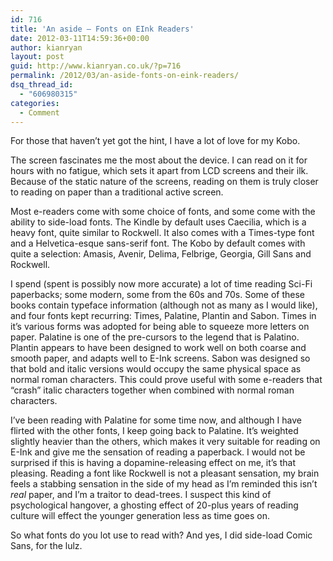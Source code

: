 ```yaml
---
id: 716
title: 'An aside – Fonts on EInk Readers'
date: 2012-03-11T14:59:36+00:00
author: kianryan
layout: post
guid: http://www.kianryan.co.uk/?p=716
permalink: /2012/03/an-aside-fonts-on-eink-readers/
dsq_thread_id:
  - "606980315"
categories:
  - Comment
---
```

For those that haven’t yet got the hint, I have a lot of love for my Kobo.

The screen fascinates me the most about the device. I can read on it for hours with no fatigue, which sets it apart from LCD screens and their ilk. Because of the static nature of the screens, reading on them is truly closer to reading on paper than a traditional active screen.

Most e-readers come with some choice of fonts, and some come with the ability to side-load fonts. The Kindle by default uses Caecilia, which is a heavy font, quite similar to Rockwell. It also comes with a Times-type font and a Helvetica-esque sans-serif font. The Kobo by default comes with quite a selection: Amasis, Avenir, Delima, Felbrige, Georgia, Gill Sans and Rockwell.

I spend (spent is possibly now more accurate) a lot of time reading Sci-Fi paperbacks; some modern, some from the 60s and 70s. Some of these books contain typeface information (although not as many as I would like), and four fonts kept recurring: Times, Palatine, Plantin and Sabon. Times in it’s various forms was adopted for being able to squeeze more letters on paper. Palatine is one of the pre-cursors to the legend that is Palatino. Plantin appears to have been designed to work well on both coarse and smooth paper, and adapts well to E-Ink screens. Sabon was designed so that bold and italic versions would occupy the same physical space as normal roman characters. This could prove useful with some e-readers that “crash” italic characters together when combined with normal roman characters.

I’ve been reading with Palatine for some time now, and although I have flirted with the other fonts, I keep going back to Palatine. It’s weighted slightly heavier than the others, which makes it very suitable for reading on E-Ink and give me the sensation of reading a paperback. I would not be surprised if this is having a dopamine-releasing effect on me, it’s that pleasing. Reading a font like Rockwell is not a pleasant sensation, my brain feels a stabbing sensation in the side of my head as I’m reminded this isn’t _real_ paper, and I’m a traitor to dead-trees. I suspect this kind of psychological hangover, a ghosting effect of 20-plus years of reading culture will effect the younger generation less as time goes on.

So what fonts do you lot use to read with? And yes, I did side-load Comic Sans, for the lulz.